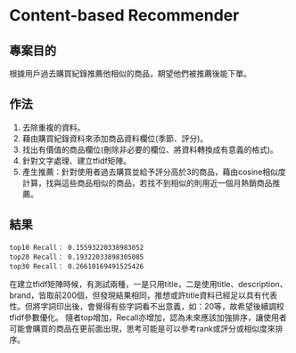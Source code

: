 # Content-based Recommender

## 專案目的
根據用戶過去購買紀錄推薦他相似的商品，期望他們被推薦後能下單。

## 作法
1. 去除重複的資料。
2. 藉由購買紀錄資料來添加商品資料欄位(季節、評分)。
3. 找出有價值的商品欄位(刪除非必要的欄位、將資料轉換成有意義的格式)。
4. 針對文字處理、建立tfidf矩陣。
5. 產生推薦：針對使用者過去購買並給予評分高於3的商品，藉由cosine相似度計算，找與這些商品相似的商品，若找不到相似的則用近一個月熱銷商品推薦。

## 結果
```
top10 Recall： 0.15593220338983052
top20 Recall： 0.19322033898305085
top30 Recall： 0.26610169491525426
```
在建立tfidf矩陣時候，有測試兩種，一是只用title，二是使用title、description、brand，皆取前200個，但發現結果相同，推想或許title資料已經足以具有代表性。但將字詞印出後，會覺得有些字詞看不出意義，如：20等，故希望後續調校tfidf參數優化。
隨者top增加，Recall亦增加，認為未來應該加強排序，讓使用者可能會購買的商品在更前面出現，思考可能是可以參考rank或評分或相似度來排序。